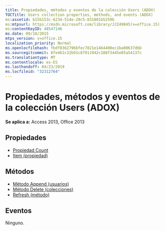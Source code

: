 ```yaml
---
title: Propiedades, métodos y eventos de la colección Users (ADOX)
TOCTitle: Users collection properties, methods, and events (ADOX)
ms:assetid: b15b153c-6234-514e-29c5-831801b5259b
ms:mtpsurl: https://msdn.microsoft.com/library/JJ249845(v=office.15)
ms:contentKeyID: 48547146
ms.date: 09/18/2015
mtps_version: v=office.15
localization_priority: Normal
ms.openlocfilehash: fbdf8362796bfec7821e1464400ec1ba00637d6b
ms.sourcegitcommit: 8fe462c32b91c87911942c188f3445e85a54137c
ms.translationtype: MT
ms.contentlocale: es-ES
ms.lasthandoff: 04/23/2019
ms.locfileid: "32312764"
---
```

# <a name="users-collection-properties-methods-and-events-adox"></a>Propiedades, métodos y eventos de la colección Users (ADOX)

**Se aplica a:** Access 2013, Office 2013

## <a name="properties"></a>Propiedades

- [Propiedad Count](count-property-ado.md)
- [Item (propiedad)](item-property-ado.md)

## <a name="methods"></a>Métodos

- [Método Append (usuarios)](append-method-adox-users.md)
- [Método Delete (colecciones)](delete-method-adox-collections.md)
- [Refresh (método)](refresh-method-ado.md)

## <a name="events"></a>Eventos

Ninguno.

